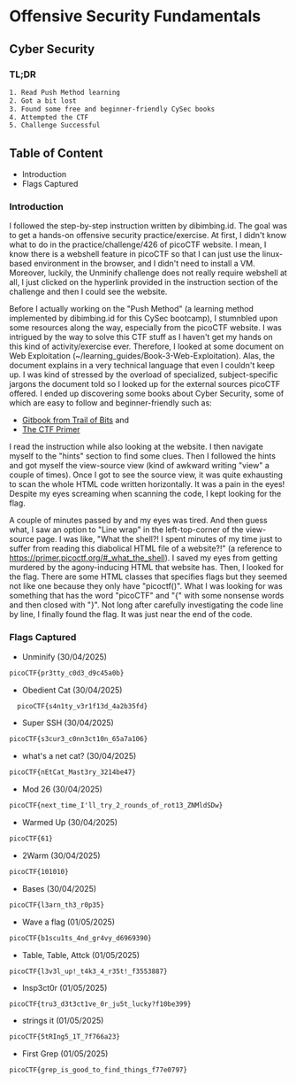 # Offensive Security Fundamentals
## Cyber Security
### TL;DR
```txt
1. Read Push Method learning
2. Got a bit lost
3. Found some free and beginner-friendly CySec books
4. Attempted the CTF
5. Challenge Successful
```
## Table of Content
* Introduction
* Flags Captured

### Introduction
I followed the step-by-step instruction written by dibimbing.id. The goal was to get a hands-on offensive security practice/exercise. At first, I didn't know what to do in the practice/challenge/426 of picoCTF website. I mean, I know there is a webshell feature in picoCTF so that I can just use the linux-based environment in the browser, and I didn't need to install a VM. Moreover, luckily, the Unminify challenge does not really require webshell at all, I just clicked on the hyperlink provided in the instruction section of the challenge and then I could see the website. 

Before I actually working on the "Push Method" (a learning method implemented by dibimbing.id for this CySec bootcamp), I stumnbled upon some resources along the way, especially from the picoCTF website. I was intrigued by the way to solve this CTF stuff as I haven't get my hands on this kind of activity/exercise ever. Therefore, I looked at some document on Web Exploitation (~/learning_guides/Book-3-Web-Exploitation). Alas, the document explains in a very technical language that even I couldn't keep up. I was kind of stressed by the overload of specialized, subject-specific jargons the document told so I looked up for the external sources picoCTF offered. I ended up discovering some books about Cyber Security, some of which are easy to follow and beginner-friendly such as:
* [Gitbook from Trail of Bits](https://trailofbits.github.io/ctf/index.html) and
* [The CTF Primer](primer.picoctf.org)

I read the instruction while also looking at the website. I then navigate myself to the "hints" section to find some clues. Then I followed the hints and got myself the view-source view (kind of awkward writing "view" a couple of times). Once I got to see the source view, it was quite exhausting to scan the whole HTML code written horizontally. It was a pain in the eyes! Despite my eyes screaming when scanning the code, I kept looking for the flag.

A couple of minutes passed by and my eyes was tired. And then guess what, I saw an option to "Line wrap" in the left-top-corner of the view-source page. I was like, "What the shell?! I spent minutes of my time just to suffer from reading this diabolical HTML file of a website?!" (a reference to https://primer.picoctf.org/#_what_the_shell). I saved my eyes from getting murdered by the agony-inducing HTML that website has. Then, I looked for the flag. There are some HTML classes that specifies flags but they seemed not like one because they only have "picoctf()". What I was looking for was something that has the word "picoCTF" and "{" with some nonsense words and then closed with "}". Not long after carefully investigating the code line by line, I finally found the flag. It was just near the end of the code.


### Flags Captured
* Unminify (30/04/2025)
```txt
picoCTF{pr3tty_c0d3_d9c45a0b}
```
* Obedient Cat (30/04/2025)
```txt
  picoCTF{s4n1ty_v3r1f13d_4a2b35fd}
```
* Super SSH (30/04/2025)
```txt
picoCTF{s3cur3_c0nn3ct10n_65a7a106}
```
* what's a net cat? (30/04/2025)
```txt
picoCTF{nEtCat_Mast3ry_3214be47}
```
* Mod 26 (30/04/2025)
```txt
picoCTF{next_time_I'll_try_2_rounds_of_rot13_ZNMldSDw}
```
* Warmed Up (30/04/2025)
```txt
picoCTF{61}
```
* 2Warm (30/04/2025)
```txt
picoCTF{101010}
```
* Bases (30/04/2025)
```txt
picoCTF{l3arn_th3_r0p35}
```
* Wave a flag (01/05/2025)
```txt
picoCTF{b1scu1ts_4nd_gr4vy_d6969390}
```
* Table, Table, Attck (01/05/2025)
```txt
picoCTF{l3v3l_up!_t4k3_4_r35t!_f3553887}
```
* Insp3ct0r (01/05/2025)
```
picoCTF{tru3_d3t3ct1ve_0r_ju5t_lucky?f10be399}
```
* strings it (01/05/2025)
```txt
picoCTF{5tRIng5_1T_7f766a23}
```
* First Grep (01/05/2025)
```txt
picoCTF{grep_is_good_to_find_things_f77e0797}
```

